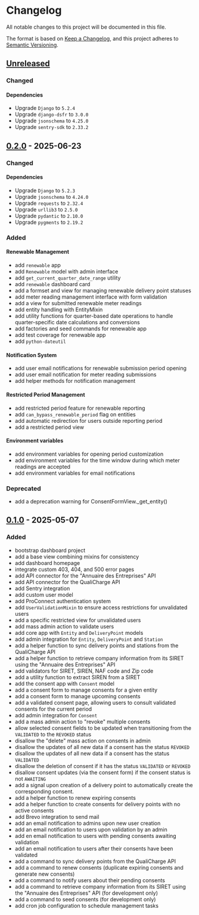 # Changelog

All notable changes to this project will be documented in this file.

The format is based on [Keep a Changelog](https://keepachangelog.com/en/1.1.0/),
and this project adheres to
[Semantic Versioning](https://semver.org/spec/v2.0.0.html).

## [Unreleased]

### Changed

#### Dependencies

- Upgrade `Django` to `5.2.4`
- Upgrade `django-dsfr` to `3.0.0`
- Upgrade `jsonschema` to `4.25.0`
- Upgrade `sentry-sdk` to `2.33.2`

## [0.2.0] - 2025-06-23

### Changed

#### Dependencies

- Upgrade `Django` to `5.2.3`
- Upgrade `jsonschema` to `4.24.0`
- Upgrade `requests` to `2.32.4`
- Upgrade `urllib3` to `2.5.0`
- Upgrade `pydantic` to `2.10.0`
- Upgrade `pygments` to `2.19.2`

### Added

#### Renewable Management

- add `renewable` app
- add `Renewable` model with admin interface
- add `get_current_quarter_date_range` utility
- add `renewable` dashboard card
- add a formset and view for managing renewable delivery point statuses
- add meter reading management interface with form validation
- add a view for submitted renewable meter readings
- add entity handling with EntityMixin
- add utility functions for quarter-based date operations to handle quarter-specific
  date calculations and conversions
- add factories and seed commands for renewable app
- add test coverage for renewable app
- add `python-dateutil`

#### Notification System

- add user email notifications for renewable submission period opening
- add user email notification for meter reading submissions
- add helper methods for notification management

#### Restricted Period Management

- add restricted period feature for renewable reporting
- add `can_bypass_renewable_period` flag on entities
- add automatic redirection for users outside reporting period
- add a restricted period view

#### Environment variables

- add environment variables for opening period customization
- add environment variables for the time window during which meter readings are accepted
- add environment variables for email notifications

### Deprecated

- add a deprecation warning for ConsentFormView.\_get_entity()

## [0.1.0] - 2025-05-07

### Added

- bootstrap dashboard project
- add a base view combining mixins for consistency
- add dashboard homepage
- integrate custom 403, 404, and 500 error pages
- add API connector for the "Annuaire des Entreprises" API
- add API connector for the QualiCharge API
- add Sentry integration
- add custom user model
- add ProConnect authentication system
- add `UserValidationMixin` to ensure access restrictions for unvalidated users
- add a specific restricted view for unvalidated users
- add mass admin action to validate users
- add core app with `Entity` and `DeliveryPoint` models
- add admin integration for `Entity`, `DeliveryPoint` and `Station`
- add a helper function to sync delivery points and stations from the QualiCharge API
- add a helper function to retrieve company information from its SIRET using the
  "Annuaire des Entreprises" API
- add validators for SIRET, SIREN, NAF code and Zip code
- add a utility function to extract SIREN from a SIRET
- add the consent app with `Consent` model
- add a consent form to manage consents for a given entity
- add a consent form to manage upcoming consents
- add a validated consent page, allowing users to consult validated consents for the current period
- add admin integration for `Consent`
- add a mass admin action to "revoke" multiple consents
- allow selected consent fields to be updated when transitioning from the `VALIDATED`
  to the `REVOKED` status
- disallow the "delete" mass action on consents in admin
- disallow the updates of all new data if a consent has the status `REVOKED`
- disallow the updates of all new data if a consent has the status `VALIDATED`
- disallow the deletion of consent if it has the status `VALIDATED` or `REVOKED`
- disallow consent updates (via the consent form) if the consent status is not `AWAITING`
- add a signal upon creation of a delivery point to automatically create the corresponding consent.
- add a helper function to renew expiring consents
- add a helper function to create consents for delivery points with no active consents
- add Brevo integration to send mail
- add an email notification to admins upon new user creation
- add an email notification to users upon validation by an admin
- add en email notification to users with pending consents awaiting validation
- add an email notification to users after their consents have been validated
- add a command to sync delivery points from the QualiCharge API
- add a command to renew consents (duplicate expiring consents and generate new consents)
- add a command to notify users about their pending consents
- add a command to retrieve company information from its SIRET using the
  "Annuaire des Entreprises" API (for development only)
- add a command to seed consents (for development only)
- add cron job configuration to schedule management tasks

[unreleased]: https://github.com/MTES-MCT/qualicharge/compare/v0.2.0-dashboard...main
[0.2.0]: https://github.com/MTES-MCT/qualicharge/releases/tag/v0.1.0-dashboard...v0.2.0-dashboard
[0.1.0]: https://github.com/MTES-MCT/qualicharge/releases/tag/v0.1.0-dashboard
